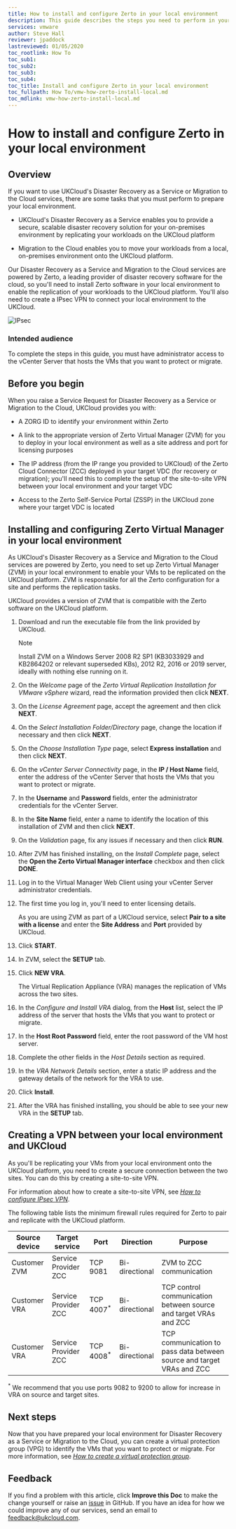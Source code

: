 ```yaml
---
title: How to install and configure Zerto in your local environment
description: This guide describes the steps you need to perform in your local environment to set up Zerto
services: vmware
author: Steve Hall
reviewer: jpaddock
lastreviewed: 01/05/2020
toc_rootlink: How To
toc_sub1: 
toc_sub2:
toc_sub3:
toc_sub4:
toc_title: Install and configure Zerto in your local environment
toc_fullpath: How To/vmw-how-zerto-install-local.md
toc_mdlink: vmw-how-zerto-install-local.md
---
```


# How to install and configure Zerto in your local environment

## Overview

If you want to use UKCloud's Disaster Recovery as a Service or Migration to the Cloud services, there are some tasks that you must perform to prepare your local environment.

- UKCloud's Disaster Recovery as a Service enables you to provide a secure, scalable disaster recovery solution for your on-premises environment by replicating your workloads on the UKCloud platform

- Migration to the Cloud enables you to move your workloads from a local, on-premises environment onto the UKCloud platform.

Our Disaster Recovery as a Service and Migration to the Cloud services are powered by Zerto, a leading provider of disaster recovery software for the cloud, so you'll need to install Zerto software in your local environment to enable the replication of your workloads to the UKCloud platform. You'll also need to create a IPsec VPN to connect your local environment to the UKCloud.

   ![IPsec](images/configure-zerto-image-1.png)

### Intended audience

To complete the steps in this guide, you must have administrator access to the vCenter Server that hosts the VMs that you want to protect or migrate.

## Before you begin

When you raise a Service Request for Disaster Recovery as a Service or Migration to the Cloud, UKCloud provides you with:

- A ZORG ID to identify your environment within Zerto

- A link to the appropriate version of Zerto Virtual Manager (ZVM) for you to deploy in your local environment as well as a site address and port for licensing purposes

- The IP address (from the IP range you provided to UKCloud) of the Zerto Cloud Connector (ZCC) deployed in your target VDC (for recovery or migration); you'll need this to complete the setup of the site-to-site VPN between your local environment and your target VDC

- Access to the Zerto Self-Service Portal (ZSSP) in the UKCloud zone where your target VDC is located

## Installing and configuring Zerto Virtual Manager in your local environment

As UKCloud's Disaster Recovery as a Service and  Migration to the Cloud services are powered by Zerto, you need to set up Zerto Virtual Manager (ZVM) in your local environment to enable your VMs to be replicated on the UKCloud platform. ZVM is responsible for all the Zerto configuration for a site and performs the replication tasks.

UKCloud provides a version of ZVM that is compatible with the Zerto software on the UKCloud platform.

1. Download and run the executable file from the link provided by UKCloud.

    > [!NOTE]
    > Install ZVM on a Windows Server 2008 R2 SP1 (KB3033929 and KB2864202 or relevant superseded KBs), 2012 R2, 2016 or 2019 server, ideally with nothing else running on it.

2. On the *Welcome* page of the *Zerto Virtual Replication Installation for VMware vSphere* wizard, read the information provided then click **NEXT**.

3. On the *License Agreement* page, accept the agreement and then click **NEXT**.

4. On the *Select Installation Folder/Directory* page, change the location if necessary and then click **NEXT**.

5. On the *Choose Installation Type* page, select **Express installation** and then click **NEXT**.

6. On the *vCenter Server Connectivity* page, in the **IP / Host Name** field, enter the address of the vCenter Server that hosts the VMs that you want to protect or migrate.

7. In the **Username** and **Password** fields, enter the administrator credentials for the vCenter Server.

8. In the **Site Name** field, enter a name to identify the location of this installation of ZVM and then click **NEXT**.

9. On the *Validation* page, fix any issues if necessary and then click **RUN**.

10. After ZVM has finished installing, on the *Install Complete* page, select the **Open the Zerto Virtual Manager interface** checkbox and then click **DONE**.

11. Log in to the Virtual Manager Web Client using your vCenter Server administrator credentials.

12. The first time you log in, you'll need to enter licensing details.

    As you are using ZVM as part of a UKCloud service, select **Pair to a site with a license** and enter the **Site Address** and **Port** provided by UKCloud.

13. Click **START**.

14. In ZVM, select the **SETUP** tab.

15. Click **NEW VRA**.

    The Virtual Replication Appliance (VRA) manages the replication of VMs across the two sites.

16. In the *Configure and Install VRA* dialog, from the **Host** list, select the IP address of the server that hosts the VMs that you want to protect or migrate.

17. In the **Host Root Password** field, enter the root password of the VM host server.

18. Complete the other fields in the *Host Details* section as required.

19. In the *VRA Network Details* section, enter a static IP address and the gateway details of the network for the VRA to use.

20. Click **Install**.

21. After the VRA has finished installing, you should be able to see your new VRA in the **SETUP** tab.

## Creating a VPN between your local environment and UKCloud

As you'll be replicating your VMs from your local environment onto the UKCloud platform, you need to create a secure connection between the two sites. You can do this by creating a site-to-site VPN.

For information about how to create a site-to-site VPN, see [*How to configure IPsec VPN*](vmw-how-configure-ipsec-vpn.md).

The following table lists the minimum firewall rules required for Zerto to pair and replicate with the UKCloud platform.

Source device | Target service       | Port                 | Direction      | Purpose
--------------|----------------------|----------------------|----------------|---------
Customer ZVM  | Service Provider ZCC | TCP 9081             | Bi-directional | ZVM to ZCC communication
Customer VRA  | Service Provider ZCC | TCP 4007<sup>*</sup> | Bi-directional | TCP control communication between source and target VRAs and ZCC
Customer VRA  | Service Provider ZCC | TCP 4008<sup>*</sup> | Bi-directional | TCP communication to pass data between source and target VRAs and ZCC

<sup>*</sup> We recommend that you use ports 9082 to 9200 to allow for increase in VRA on source and target sites.

## Next steps

Now that you have prepared your local environment for Disaster Recovery as a Service or  Migration to the Cloud, you can create a virtual protection group (VPG) to identify the VMs that you want to protect or migrate. For more information, see [*How to create a virtual protection group*](vmw-how-zerto-create-vpg.md).

## Feedback

If you find a problem with this article, click **Improve this Doc** to make the change yourself or raise an [issue](https://github.com/UKCloud/documentation/issues) in GitHub. If you have an idea for how we could improve any of our services, send an email to <feedback@ukcloud.com>.

